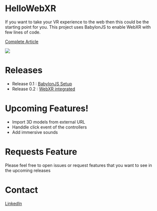 # HelloWebXR

If you want to take your VR experience to the web then this could be the starting point for you.
This project uses BabylonJS to enable WebXR with few lines of code.

[Complete Article](https://medium.com/@nipundavid/gentle-introduction-to-webxr-in-babylonjs-90ad8806e29b)


[![](https://media.giphy.com/media/iGulcmN9hEqsyVhm4P/source.gif)](https://youtu.be/k1AoUxFSX9k)


# Releases

- Release 0.1 : [BabylonJS Setup](https://github.com/nipundavid/HelloWebXR/releases/tag/0.1)
- Release 0.2 : [WebXR integrated](https://github.com/nipundavid/HelloWebXR/releases/tag/0.2)



# Upcoming Features!

  - Import 3D models from external URL
  - Handdle click event of the controllers
  - Add immersive sounds

# Requests Feature
Please feel free to open issues or request features that you want to see in the upcoming releases

# Contact
[LinkedIn](https://www.linkedin.com/in/nipundavid/)
